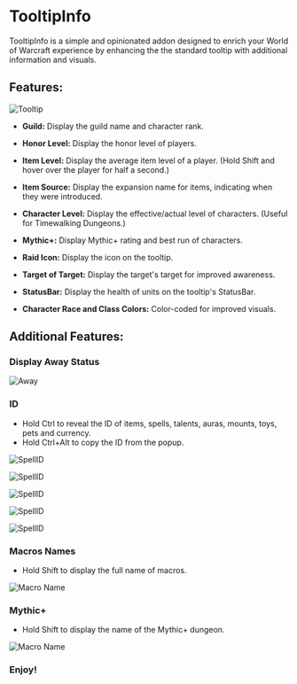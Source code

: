 # TooltipInfo

TooltipInfo is a simple and opinionated addon designed to enrich your World of Warcraft experience by enhancing the the standard tooltip with additional information and visuals.

## Features:

![Tooltip](https://github.com/eyal-wow-addons/TooltipInfo/blob/main/Screenshots/Default.png?raw=true)

- **Guild:** Display the guild name and character rank.

- **Honor Level:** Display the honor level of players.

- **Item Level:** Display the average item level of a player. (Hold Shift and hover over the player for half a second.)

- **Item Source:** Display the expansion name for items, indicating when they were introduced.

- **Character Level:** Display the effective/actual level of characters. (Useful for Timewalking Dungeons.)

- **Mythic+:** Display Mythic+ rating and best run of characters.

- **Raid Icon:** Display the icon on the tooltip.

- **Target of Target:** Display the target's target for improved awareness.

- **StatusBar:** Display the health of units on the tooltip's StatusBar.

- **Character Race and Class Colors:** Color-coded for improved visuals.

## Additional Features:

### Display Away Status

![Away](https://github.com/eyal-wow-addons/TooltipInfo/blob/main/Screenshots/Away.png?raw=true)

### ID

- Hold Ctrl to reveal the ID of items, spells, talents, auras, mounts, toys, pets and currency.
- Hold Ctrl+Alt to copy the ID from the popup.

![SpellID](https://github.com/eyal-wow-addons/TooltipInfo/blob/main/Screenshots/ItemID.png?raw=true)

![SpellID](https://github.com/eyal-wow-addons/TooltipInfo/blob/main/Screenshots/SpellID_ActionBar.png?raw=true)

![SpellID](https://github.com/eyal-wow-addons/TooltipInfo/blob/main/Screenshots/SpellID_SpellBook.png?raw=true)

![SpellID](https://github.com/eyal-wow-addons/TooltipInfo/blob/main/Screenshots/SpellID_Talents.png?raw=true)

![SpellID](https://github.com/eyal-wow-addons/TooltipInfo/blob/main/Screenshots/AuraID.png?raw=true)

### Macros Names

- Hold Shift to display the full name of macros.

![Macro Name](https://github.com/eyal-wow-addons/TooltipInfo/blob/main/Screenshots/MacroName.png?raw=true)

### Mythic+

- Hold Shift to display the name of the Mythic+ dungeon.

![Macro Name](https://github.com/eyal-wow-addons/TooltipInfo/blob/main/Screenshots/MythicPlus.png?raw=true)

### Enjoy!
